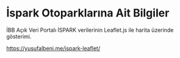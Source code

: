 # İspark Otoparklarına Ait Bilgiler

İBB Açık Veri Portalı İSPARK verilerinin Leaflet.js ile harita üzerinde gösterimi.

https://yusufalbeni.me/ispark-leaflet/
